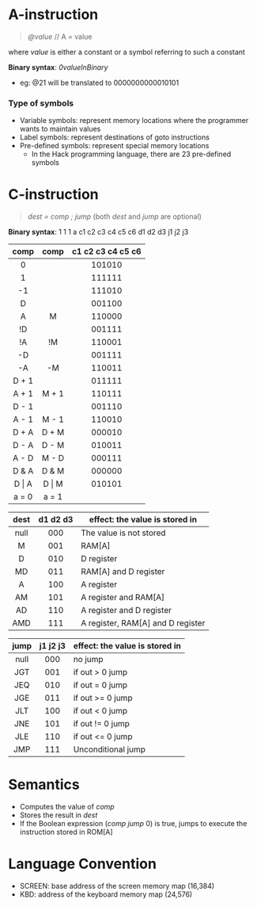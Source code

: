 # A-instruction

> *@value* // A = value

where *value* is either a constant or a symbol referring to such a constant

**Binary syntax**: *0valueInBinary*
- eg: @21 will be translated to 0000000000010101

### Type of symbols
- Variable symbols: represent memory locations where the programmer wants to maintain values
- Label symbols: represent destinations of goto instructions
- Pre-defined symbols: represent special memory locations
	- In the Hack programming language, there are 23 pre-defined symbols

# C-instruction
> *dest = comp ; jump* (both *dest* and *jump* are optional)

**Binary syntax**: 1 1 1 a c1 c2 c3 c4 c5 c6 d1 d2 d3 j1 j2 j3

| comp | comp | c1 c2 c3 c4 c5 c6 |
|:---:|:---:|:---:|
| 0 |   | 101010 |
| 1 |   | 111111 |
| -1 |   | 111010 |
| D |   | 001100 |
| A | M | 110000 |
| !D |   | 001111 |
| !A | !M | 110001 |
| -D |   | 001111 |
| -A | -M | 110011 |
| D + 1 |   | 011111 |
| A + 1 | M + 1 | 110111 |
| D - 1 |   | 001110 |
| A - 1 | M - 1 | 110010 |
| D + A | D + M | 000010 |
| D - A | D - M | 010011 |
| A - D | M - D | 000111 |
| D & A | D & M | 000000 |
| D \| A | D \| M | 010101 |
| a = 0 | a = 1 |   |


| dest | d1 d2 d3 | effect: the value is stored in |
|:-:|:-:|---|
| null | 000 | The value is not stored |
| M | 001 | RAM[A] |
| D | 010 | D register |
| MD | 011 | RAM[A] and D register |
| A | 100 | A register |
| AM | 101 | A register and RAM[A] |
| AD | 110 | A register and D register |
| AMD | 111 | A register, RAM[A] and D register |

| jump | j1 j2 j3 | effect: the value is stored in |
|:-:|:-:|---|
| null | 000 | no jump |
| JGT | 001 | if out > 0 jump |
| JEQ | 010 | if out = 0 jump |
| JGE | 011 | if out >= 0 jump |
| JLT | 100 | if out < 0 jump |
| JNE | 101 | if out != 0 jump |
| JLE | 110 | if out <= 0 jump |
| JMP | 111 | Unconditional jump |

# Semantics
- Computes the value of *comp*
- Stores the result in *dest*
- If the Boolean expression (*comp jump* 0) is true, jumps to execute the instruction stored in ROM[A]

# Language Convention
- SCREEN: base address of the screen memory map (16,384)
- KBD: address of the keyboard memory map (24,576)